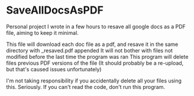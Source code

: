 # SaveAllDocsAsPDF
Personal project I wrote in a few hours to resave all google docs as a PDF file, aiming to keep it minimal.

  This file will download each doc file as a pdf, and resave it in the same directory with _resaved.pdf appended
  It will not bother with files not modified before the last time the program was ran
  This program will delete files previous PDF versions of the file (It should probably be a re-upload, but that's caused issues unfortunately)
  
I'm not taking responsibility if you accidentally delete all your files using this. Seriously. If you can't read the code, don't run this program. 

